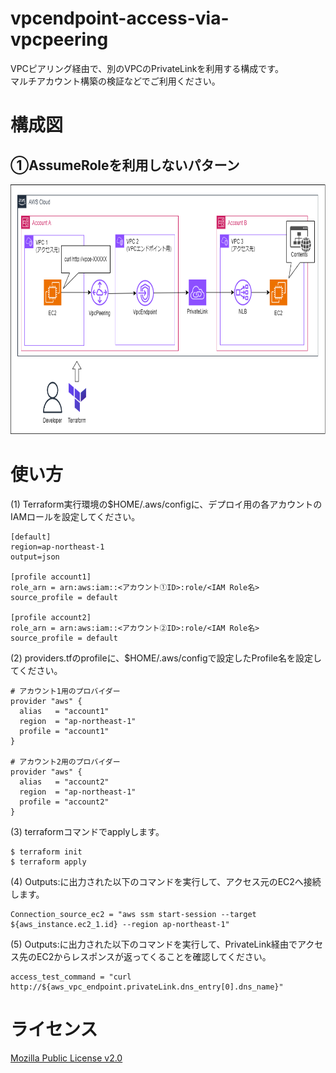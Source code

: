 # vpcendpoint-access-via-vpcpeering
VPCピアリング経由で、別のVPCのPrivateLinkを利用する構成です。
<br>
マルチアカウント構築の検証などでご利用ください。


# 構成図
## ①AssumeRoleを利用しないパターン
<p>
<img height="400px" src="./src/vpcendpoint-access-via-vpcpeering.png">
</p>

# 使い方

(1) Terraform実行環境の$HOME/.aws/configに、デプロイ用の各アカウントのIAMロールを設定してください。
```
[default]
region=ap-northeast-1
output=json

[profile account1]
role_arn = arn:aws:iam::<アカウント①ID>:role/<IAM Role名>
source_profile = default

[profile account2]
role_arn = arn:aws:iam::<アカウント②ID>:role/<IAM Role名>
source_profile = default
```

(2) providers.tfのprofileに、$HOME/.aws/configで設定したProfile名を設定してください。
```
# アカウント1用のプロバイダー
provider "aws" {
  alias   = "account1"
  region  = "ap-northeast-1"
  profile = "account1"
}

# アカウント2用のプロバイダー
provider "aws" {
  alias   = "account2"
  region  = "ap-northeast-1"
  profile = "account2"
}
```

(3) terraformコマンドでapplyします。
```
$ terraform init
$ terraform apply
```

(4) Outputs:に出力された以下のコマンドを実行して、アクセス元のEC2へ接続します。
```
Connection_source_ec2 = "aws ssm start-session --target ${aws_instance.ec2_1.id} --region ap-northeast-1"
```

(5) Outputs:に出力された以下のコマンドを実行して、PrivateLink経由でアクセス先のEC2からレスポンスが返ってくることを確認してください。
```
access_test_command = "curl http://${aws_vpc_endpoint.privateLink.dns_entry[0].dns_name}"
```


# ライセンス
[Mozilla Public License v2.0](https://github.com/Lamaglama39/terraform-for-aws/blob/main/LICENSE)